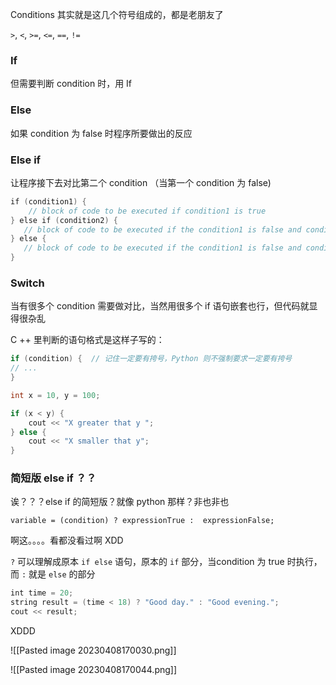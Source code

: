 Conditions 其实就是这几个符号组成的，都是老朋友了

`>`, `<`, `>=`, `<=`, `==`, `!=`

### If

但需要判断 condition 时，用 If

### Else

如果 condition 为 false 时程序所要做出的反应

### Else if

让程序接下去对比第二个 condition （当第一个 condition 为 false)

```c
if (condition1) {  
	// block of code to be executed if condition1 is true
} else if (condition2) {  
   // block of code to be executed if the condition1 is false and condition2 is true 
} else {  
   // block of code to be executed if the condition1 is false and condition2 is false
}
```

### Switch

当有很多个 condition 需要做对比，当然用很多个 if 语句嵌套也行，但代码就显得很杂乱

C ++ 里判断的语句格式是这样子写的：
```c
if (condition) {  // 记住一定要有挎号，Python 则不强制要求一定要有挎号
// ...
}
```


```c
int x = 10, y = 100;

if (x < y) {
	cout << "X greater that y ";
} else {
	cout << "X smaller that y";
}
```

### 简短版 else if ？？

诶？？？else if 的简短版？就像 python 那样？非也非也

`variable = (condition) ? expressionTrue :  expressionFalse;`

啊这。。。。看都没看过啊 XDD

`?` 可以理解成原本 `if else` 语句，原本的 `if` 部分，当condition 为 true 时执行，而 `:` 就是 `else` 的部分

```c
int time = 20;  
string result = (time < 18) ? "Good day." : "Good evening.";  
cout << result;
```

XDDD

![[Pasted image 20230408170030.png]]

![[Pasted image 20230408170044.png]]

